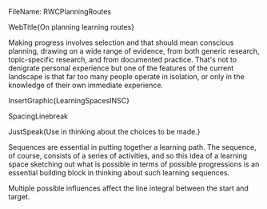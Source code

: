 FileName: RWCPlanningRoutes

WebTitle{On planning learning routes}

Making progress involves selection and that should mean conscious planning, drawing on a wide range of evidence, from both generic research, topic-specific research, and from documented practice. That's not to denigrate personal experience but one of the features of the current landscape is that far too many people operate in isolation, or only in the knowledge of their own immediate experience.

InsertGraphic{LearningSpacesINSC}

 SpacingLinebreak

JustSpeak{Use in thinking about the choices to be made.}

Sequences are essential in putting together a learning path. The sequence, of course, consists of a series of activities, and so this idea of a learning space sketching out what is possible in terms of possible progressions is an essential building block in thinking about such learning sequences.

Multiple possible influences affect the line integral between the start and target.
